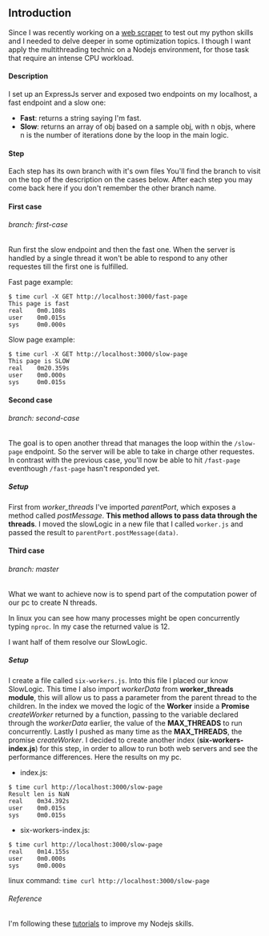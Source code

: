 ## Introduction

Since I was recently working on a [web scraper](https://github.com/Pramsh/CarScraper/blob/master/README.md) to test out my python skills and I needed to delve deeper in some optimization topics. I though I want apply the multithreading technic on a Nodejs environment, for those task that require an intense CPU workload.

#### Description
I set up an ExpressJs server and exposed two endpoints on my localhost, a fast endpoint and a slow one:
* **Fast**: returns a string saying I'm fast.
* **Slow**: returns an array of obj based on a sample obj, with n objs, where n is the number of iterations done by the loop in the main logic.

#### Step
Each step has its own branch with it's own files
You'll find the branch to visit on the top of the description on the cases below.
After each step you may come back here if you don't remember the other branch name.


#### First case 
###### branch: first-case
Run first the slow endpoint and then the fast one. When the server is handled by a single thread it won't be able to respond to any other requestes till the first one is fulfilled.

Fast page example:
```
$ time curl -X GET http://localhost:3000/fast-page
This page is fast
real    0m0.108s
user    0m0.015s
sys     0m0.000s
```

Slow page example:
```
$ time curl -X GET http://localhost:3000/slow-page
This page is SLOW
real    0m20.359s
user    0m0.000s
sys     0m0.015s
```

#### Second case
###### branch: second-case 
The goal is to open another thread that manages the loop within the ```/slow-page``` endpoint. So the server will be able to take in charge other requestes. In contrast with the previous case, you'll now be able to hit ```/fast-page``` eventhough ```/fast-page``` hasn't responded yet.

##### Setup
 
First from *worker_threads* I've imported *parentPort*, which exposes a method called *postMessage*. **This method allows to pass data through the threads**.
I moved the slowLogic in a new file that I called ```worker.js``` and passed the result to ```parentPort.postMessage(data)```.


#### Third case
###### branch: master
What we want to achieve now is to spend part of the computation power of our pc to create N threads.

In linux you can see how many processes might be open concurrently typing ```nproc```. In my case the returned value is 12.

I want half of them resolve our SlowLogic.

##### Setup
I create a file called ```six-workers.js```. Into this file I placed our know SlowLogic. This time I also import *workerData* from **worker_threads module**, this will allow us to pass a parameter from the parent thread to the children. In the index we moved the logic of the **Worker** inside a **Promise** *createWorker* returned by a function, passing to the variable declared through the *workerData* earlier, the value of the **MAX_THREADS** to run concurrently.
Lastly I pushed as many time as the **MAX_THREADS**, the promise *createWorker*.
I decided to create another index (**six-workers-index.js**) for this step, in order to allow to run both web servers and see the performance differences. Here the results on my pc.


* index.js:
```
$ time curl http://localhost:3000/slow-page
Result len is NaN
real    0m34.392s
user    0m0.015s
sys     0m0.015s
```
* six-workers-index.js:
```
$ time curl http://localhost:3000/slow-page
real    0m14.155s
user    0m0.000s
sys     0m0.000s
```

linux command: ```time curl http://localhost:3000/slow-page```


###### Reference
I'm following these [tutorials](https://www.youtube.com/playlist?list=PL5Lsd0YA4OMGN86vWiW7O52izu-cTxcS3) to improve my Nodejs skills.
